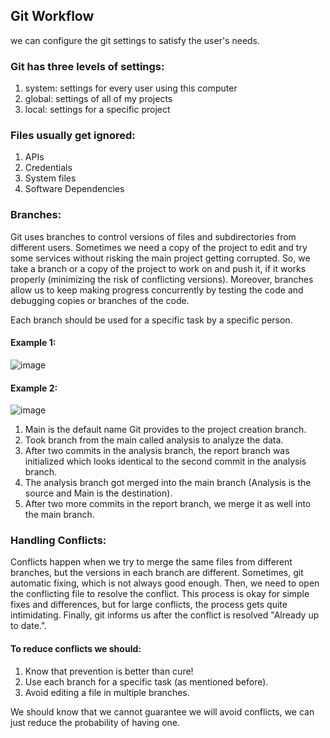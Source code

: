 ## Git Workflow
we can configure the git settings to satisfy the user's needs.

### Git has three levels of settings:
1. system: settings for every user using this computer
2. global: settings of all of my projects
3. local: settings for a specific project

### Files usually get ignored:
1. APIs
2. Credentials
3. System files
4. Software Dependencies

### Branches:
Git uses branches to control versions of files and subdirectories from different users. Sometimes we need a copy of the project to edit and try some services without risking the main project getting corrupted. So, we take a branch or a copy of the project to work on and push it, if it works properly (minimizing the risk of conflicting versions). Moreover, branches allow us to keep making progress concurrently by testing the code and debugging copies or branches of the code.

Each branch should be used for a specific task by a specific person.

#### Example 1:

![image](https://github.com/Sir-Elite/My-Summaries/assets/66035383/0c33ded1-78a6-4a9c-908a-8cb284fd05bf)


#### Example 2:

![image](https://github.com/Sir-Elite/My-Summaries/assets/66035383/d87086c4-6bfb-4a1e-85c2-080edc6fe725)

1. Main is the default name Git provides to the project creation branch.
2. Took branch from the main called analysis to analyze the data.
3. After two commits in the analysis branch, the report branch was initialized which looks identical to the second commit in the analysis branch.
4. The analysis branch got merged into the main branch (Analysis is the source and Main is the destination).
5. After two more commits in the report branch, we merge it as well into the main branch.

### Handling Conflicts:
Conflicts happen when we try to merge the same files from different branches, but the versions in each branch are different. Sometimes, git automatic fixing, which is not always good enough. Then, we need to open the conflicting file to resolve the conflict. This process is okay for simple fixes and differences, but for large conflicts, the process gets quite intimidating. Finally, git informs us after the conflict is resolved "Already up to date.".

#### To reduce conflicts we should:
1. Know that prevention is better than cure!
2. Use each branch for a specific task (as mentioned before).
3. Avoid editing a file in multiple branches.

We should know that we cannot guarantee we will avoid conflicts, we can just reduce the probability of having one.

